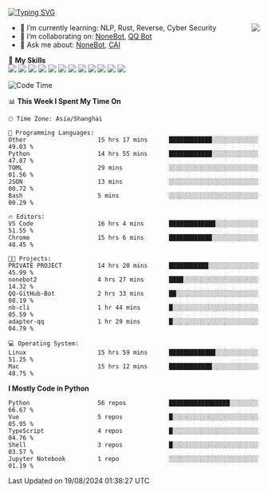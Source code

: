 [![Typing SVG](https://readme-typing-svg.herokuapp.com?size=25&duration=2500&color=8C43EA&vCenter=true&width=200&height=40&lines=Hi+there+%F0%9F%91%8B%F0%9F%8F%BB;I'm+yanyongyu)](https://git.io/typing-svg)

<a href="#">
  <img align="right" src="https://github-readme-stats.vercel.app/api?username=yanyongyu&count_private=true&show_icons=true&bg_color=15,f2f7fd,E0EAFC" />
</a>

- 🌱 I’m currently learning: NLP, Rust, Reverse, Cyber Security
- 👯 I’m collaborating on: [NoneBot](https://github.com/nonebot), [QQ Bot](https://github.com/Mrs4s/go-cqhttp)
- 💬 Ask me about: [NoneBot](https://github.com/nonebot), [CAI](https://github.com/cscs181/CAI)

🌟 **My Skills**  
![](https://img.shields.io/badge/-Python-3e74a2?style=flat-square&logo=Python&logoColor=fff)
![](https://img.shields.io/badge/-TypeScript-3178C6?style=flat-square&logo=TypeScript&logoColor=fff)
![](https://img.shields.io/badge/-Vue-4fc08d?style=flat-square&logo=Vue.js&logoColor=fff)
![](https://img.shields.io/badge/-React-2d98ce?style=flat-square&logo=React&logoColor=fff)
![](https://img.shields.io/badge/-FastAPI-009688?style=flat-square&logo=FastAPI&logoColor=fff)
![](https://img.shields.io/badge/-Linux-000000?style=flat-square&logo=Linux&logoColor=fff)
![](https://img.shields.io/badge/-Docker-2496ED?style=flat-square&logo=Docker&logoColor=fff)
![](https://img.shields.io/badge/-Kubernetes-326CE5?style=flat-square&logo=Kubernetes&logoColor=fff)
![](https://img.shields.io/badge/-GitHub%20Actions-2088FF?style=flat-square&logo=GitHubActions&logoColor=fff)
![](https://img.shields.io/badge/-PostgreSQL-4169E1?style=flat-square&logo=PostgreSQL&logoColor=fff)
![](https://img.shields.io/badge/-Redis-DC382D?style=flat-square&logo=Redis&logoColor=fff)
![](https://img.shields.io/badge/-MongoDB-47A248?style=flat-square&logo=MongoDB&logoColor=fff)

<!--START_SECTION:waka-->
![Code Time](http://img.shields.io/badge/Code%20Time-6%2C543%20hrs-blue)

📊 **This Week I Spent My Time On** 

```text
🕑︎ Time Zone: Asia/Shanghai

💬 Programming Languages: 
Other                    15 hrs 17 mins      ████████████░░░░░░░░░░░░░   49.03 % 
Python                   14 hrs 55 mins      ████████████░░░░░░░░░░░░░   47.87 % 
TOML                     29 mins             ░░░░░░░░░░░░░░░░░░░░░░░░░   01.56 % 
JSON                     13 mins             ░░░░░░░░░░░░░░░░░░░░░░░░░   00.72 % 
Bash                     5 mins              ░░░░░░░░░░░░░░░░░░░░░░░░░   00.29 % 

🔥 Editors: 
VS Code                  16 hrs 4 mins       █████████████░░░░░░░░░░░░   51.55 % 
Chrome                   15 hrs 6 mins       ████████████░░░░░░░░░░░░░   48.45 % 

🐱‍💻 Projects: 
PRIVATE PROJECT          14 hrs 20 mins      ███████████░░░░░░░░░░░░░░   45.99 % 
nonebot2                 4 hrs 27 mins       ████░░░░░░░░░░░░░░░░░░░░░   14.32 % 
QQ-GitHub-Bot            2 hrs 33 mins       ██░░░░░░░░░░░░░░░░░░░░░░░   08.19 % 
nb-cli                   1 hr 44 mins        █░░░░░░░░░░░░░░░░░░░░░░░░   05.59 % 
adapter-qq               1 hr 29 mins        █░░░░░░░░░░░░░░░░░░░░░░░░   04.79 % 

💻 Operating System: 
Linux                    15 hrs 59 mins      █████████████░░░░░░░░░░░░   51.25 % 
Mac                      15 hrs 12 mins      ████████████░░░░░░░░░░░░░   48.75 % 
```

**I Mostly Code in Python** 

```text
Python                   56 repos            █████████████████░░░░░░░░   66.67 % 
Vue                      5 repos             █░░░░░░░░░░░░░░░░░░░░░░░░   05.95 % 
TypeScript               4 repos             █░░░░░░░░░░░░░░░░░░░░░░░░   04.76 % 
Shell                    3 repos             █░░░░░░░░░░░░░░░░░░░░░░░░   03.57 % 
Jupyter Notebook         1 repo              ░░░░░░░░░░░░░░░░░░░░░░░░░   01.19 % 
```




 Last Updated on 19/08/2024 01:38:27 UTC
<!--END_SECTION:waka-->
